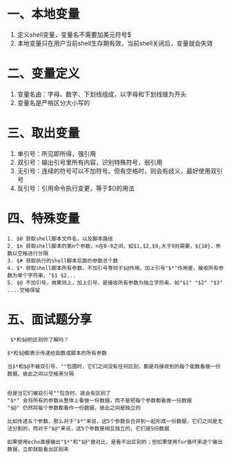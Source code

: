 # 一、本地变量
1. 定义shell变量，变量名不需要加美元符号$
2. 本地变量只在用户当前shell生存期有效，当前shell关闭后，变量就会失效

# 二、变量定义
1. 变量名由：字母、数字、下划线组成，以字母和下划线做为开头
2. 变量名是严格区分大小写的

# 三、取出变量
1. 单引号：所见即所得，强引用
2. 双引号：输出引号里所有内容，识别特殊符号，弱引用
3. 无引号：连续的符号可以不加符号。但有空格时，则会有歧义，最好使用双引号
4. 反引号：引用命令执行变更，等于$()的用法 

# 四、特殊变量
```
1. $0 获取shell脚本文件名，以及脚本路径
2. $n 获取shell脚本的第n个参数，n在0-9之间，如$1,$2,$9,大于9则需要，${10}，参数以空格进行分隔
3. $# 获取执行的shell脚本后面的参数总个数
4. $* 获取shell脚本所有参数，不加引号等同于$@作用，加上引号"$*"作用是，接收所有参数为单个字符串，"$1 $2...
5. $@ 不加引号，效果同上，加上引号，是接收所有参数为独立字符串，如"$1" "$2" "$3" ....空格保留
```

# 五、面试题分享
```
 $*和$@的区别你了解吗？

$*和$@都表示传递给函数或脚本的所有参数

当$*和$@不被双引号，""包围时，它们之间没有任何区别，都是将接收到的每个能数看做一份数据，彼此之间以空格来分隔


但是当它们被双引号""包含时，就会有区别了
"$*" 会将所有的参数从整体上看做一份数据，而不是把每个参数都看做一份数据
"$@" 仍然将每个参数都看作一份数据，彼此之间是独立的

比如传递五个参数，那么对于"$*"来说，这5个参数会合并到一起形成一份数据，它们之间是无法分割的，而对于"$@"来说，这5个参数是相互独立的，它们是5份数据

如果使用echo直接输出"$*"和"$@"做对比，是看不出区别的；但如果使用for循环来逐个输出数据，立即就能看出区别来
```
